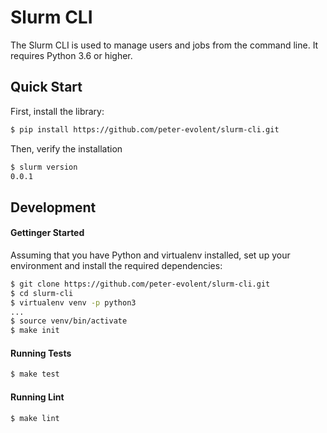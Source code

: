 Slurm CLI
=========

The Slurm CLI is used to manage users and jobs from the command line.
It requires Python 3.6 or higher.

## Quick Start

First, install the library:
```sh
$ pip install https://github.com/peter-evolent/slurm-cli.git
```

Then, verify the installation

```sh
$ slurm version
0.0.1
```

## Development

#### Gettinger Started

Assuming that you have Python and virtualenv installed, set up your environment and install the required dependencies:
```sh
$ git clone https://github.com/peter-evolent/slurm-cli.git
$ cd slurm-cli
$ virtualenv venv -p python3
...
$ source venv/bin/activate
$ make init
```

#### Running Tests

```sh
$ make test
```

#### Running Lint

```sh
$ make lint
```